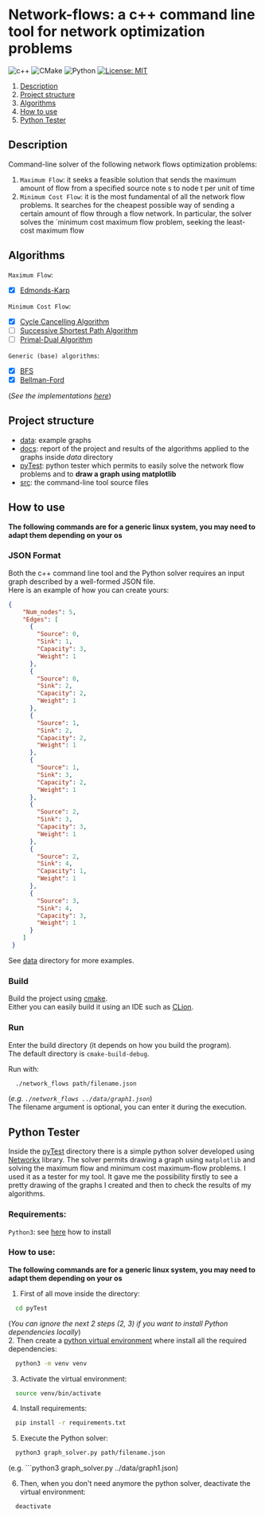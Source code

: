 # Network-flows: a c++ command line tool for network optimization problems

![c++](https://img.shields.io/badge/C%2B%2B-00599C?style=for-the-badge&logo=c%2B%2B&logoColor=white)
![CMake](https://img.shields.io/badge/CMake-%23008FBA.svg?style=for-the-badge&logo=cmake&logoColor=white)
![Python](https://img.shields.io/badge/python-3670A0?style=for-the-badge&logo=python&logoColor=ffdd54)
[![License: MIT](https://img.shields.io/badge/License-MIT-yellow.svg)](https://opensource.org/licenses/MIT)

1. [Description](#description)
2. [Project structure](#project-structure)
3. [Algorithms](#algorithms)
4. [How to use](#how-to-use)
5. [Python Tester](#python-tester)

## Description
Command-line solver of the following network flows optimization problems:

1. `Maximum Flow`: it seeks a feasible solution that sends the maximum amount of flow from a specified source note s to node t per unit of time
2. `Minimum Cost Flow`: it is the most fundamental of all the network flow problems. It searches for the cheapest possible way of sending a certain amount of flow through a flow network. In particular, the solver solves the `minimum cost maximum flow problem, seeking the least-cost maximum flow

## Algorithms
`Maximum Flow`:
- [X] [Edmonds-Karp](https://en.wikipedia.org/wiki/Edmonds%E2%80%93Karp_algorithm)

`Minimum Cost Flow`:
- [X] [Cycle Cancelling Algorithm](https://complex-systems-ai.com/en/maximum-flow-problem/cycle-canceling-algorithm/)
- [ ] [Successive Shortest Path Algorithm](https://www.topcoder.com/thrive/articles/Minimum%20Cost%20Flow%20Part%20Two:%20Algorithms)
- [ ] [Primal-Dual Algorithm](https://www.topcoder.com/thrive/articles/Minimum%20Cost%20Flow%20Part%20Two:%20Algorithms)

`Generic (base) algorithms`:
- [X] [BFS](https://www.geeksforgeeks.org/breadth-first-search-or-bfs-for-a-graph/)
- [X] [Bellman-Ford](https://www.geeksforgeeks.org/bellman-ford-algorithm-dp-23/)

(*See the implementations [here](src/algorithms)*)

## Project structure
- [data](data): example graphs
- [docs](docs): report of the project and results of the algorithms applied to the graphs inside *data* directory
- [pyTest](pyTest): python tester which permits to easily solve the network flow problems and to **draw a graph using matplotlib**
- [src](src): the command-line tool source files

## How to use
**The following commands are for a generic linux system, you may need to adapt them depending on your os**

### JSON Format 
Both the c++ command line tool and the Python solver requires an input graph described by a well-formed JSON file. \
Here is an example of how you can create yours:

```json
{
    "Num_nodes": 5,
    "Edges": [
      {
        "Source": 0,
        "Sink": 1,
        "Capacity": 3,
        "Weight": 1
      },
      {
        "Source": 0,
        "Sink": 2,
        "Capacity": 2,
        "Weight": 1
      },
      {
        "Source": 1,
        "Sink": 2,
        "Capacity": 2,
        "Weight": 1
      },
      {
        "Source": 1,
        "Sink": 3,
        "Capacity": 2,
        "Weight": 1
      },
      {
        "Source": 2,
        "Sink": 3,
        "Capacity": 3,
        "Weight": 1
      },
      {
        "Source": 2,
        "Sink": 4,
        "Capacity": 1,
        "Weight": 1
      },
      {
        "Source": 3,
        "Sink": 4,
        "Capacity": 3,
        "Weight": 1
      }
    ]
 }
```
See [data](data) directory for more examples.

### Build
Build the project using [cmake](https://preshing.com/20170511/how-to-build-a-cmake-based-project/). \
Either you can easily build it using an IDE such as [CLion](https://www.jetbrains.com/clion/).

### Run
Enter the build directory (it depends on how you build the program). \
The default directory is `cmake-build-debug`.

Run with:
```bash
  ./network_flows path/filename.json
```
(*e.g. `./network_flows ../data/graph1.json`*) \
The filename argument is optional, you can enter it during the execution.

## Python Tester
Inside the [pyTest](pyTest) directory there is a simple python solver developed using [Networkx](https://networkx.org/) library.
The solver permits drawing a graph using `matplotlib` and solving the maximum flow and minimum cost maximum-flow problems.
I used it as a tester for my tool. It gave me the possibility firstly to see a pretty drawing of the graphs I created and then to check the results of my algorithms.

### Requirements:
`Python3`: see [here](https://realpython.com/installing-python/) how to install

### How to use:
**The following commands are for a generic linux system, you may need to adapt them depending on your os**

1. First of all move inside the directory:
```bash
  cd pyTest
```

(*You can ignore the next 2 steps (2, 3) if you want to install Python dependencies locally*) \
2. Then create a [python virtual environment](https://docs.python.org/3/library/venv.html) where install all the required dependencies:
```bash
  python3 -m venv venv
```

3. Activate the virtual environment:
```bash
  source venv/bin/activate
```

4. Install requirements:
```bash
  pip install -r requirements.txt
```

5. Execute the Python solver:
```bash
  python3 graph_solver.py path/filename.json
  ```
  (e.g. ```python3 graph_solver.py ../data/graph1.json)

6. Then, when you don't need anymore the python solver, deactivate the virtual environment:
```bash
  deactivate
```
